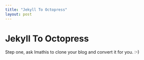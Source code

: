 ```yaml
---
title: "Jekyll To Octopress"
layout: post
---
```


# Jekyll To Octopress

Step one, ask Imathis to clone your blog and convert it for you. :-) 